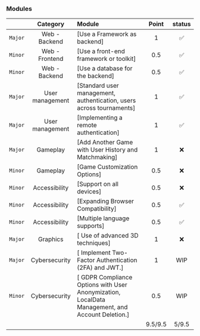 <br>

### Modules

|    |           Category           | Module | Point | status |
| :-----: | :--------------------------: | :----- | :------: | :----: |
| `Major` | Web - Backend                          | [Use a Framework as backend] | 1 | &#9989; |
| `Minor` | Web - Frontend                          | [Use a front-end framework or toolkit] | 0.5 |&#9989; |
| `Minor` | Web - Backend                          | [Use a database for the backend] | 0.5 |&#9989; |
| `Major` | User management                          | [Standard user management, authentication, users across tournaments] | 1 | &#9989; |
| `Major` | User management                          | [Implementing a remote authentication] | 1 | &#9989; |
| `Major` | Gameplay                          | [Add Another Game with User History and Matchmaking] | 1 | &#10060; |
| `Minor` | Gameplay                         | [Game Customization Options] | 0.5 | &#10060; |
| `Minor` | Accessibility                         | [Support on all devices] | 0.5 | &#10060; |
| `Minor` | Accessibility                         | [Expanding Browser Compatibility] | 0.5 | &#9989; |
| `Minor` | Accessibility                         | [Multiple language supports] | 0.5 | &#9989; |
| `Major` | Graphics                         | [ Use of advanced 3D techniques] | 1 |  &#10060; |
| `Major` | Cybersecurity | [ Implement Two-Factor Authentication (2FA) and JWT.] | 1 | WIP |
| `Minor` | Cybersecurity | [ GDPR Compliance Options with User Anonymization, LocalData Management, and Account Deletion.] | 0.5 | WIP |
| | | | 9.5/9.5 | 5/9.5 |
